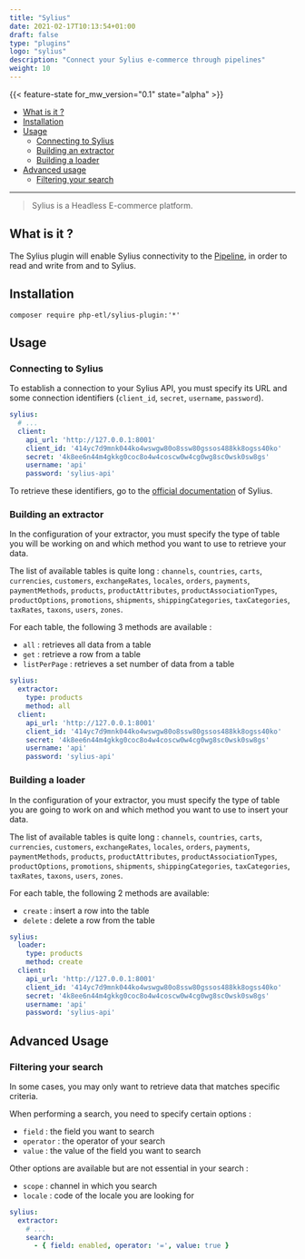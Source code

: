 ```yaml
---
title: "Sylius"
date: 2021-02-17T10:13:54+01:00
draft: false
type: "plugins"
logo: "sylius"
description: "Connect your Sylius e-commerce through pipelines"
weight: 10
---
```


{{< feature-state for_mw_version="0.1" state="alpha" >}}

- [What is it ?](#what-is-it-)
- [Installation](#installation)
- [Usage](#usage)
    - [Connecting to Sylius](#connecting-to-sylius)
    - [Building an extractor](#building-an-extractor)
    - [Building a loader](#building-a-loader)
- [Advanced usage](#advanced-usage)
    - [Filtering your search](#filtering-your-search)

---

> Sylius is a Headless E-commerce platform.

## What is it ?

The Sylius plugin will enable Sylius connectivity to the [Pipeline](../../core-concept/pipeline), in order to read and write from and to Sylius.

## Installation

```shell
composer require php-etl/sylius-plugin:'*'
```

## Usage

### Connecting to Sylius

To establish a connection to your Sylius API, you must specify its URL and some connection identifiers
(`client_id`, `secret`, `username`, `password`).

```yaml
sylius:
  # ...
  client:
    api_url: 'http://127.0.0.1:8001'
    client_id: '414yc7d9mnk044ko4wswgw80o8ssw80gssos488kk8ogss40ko'
    secret: '4k8ee6n44m4gkkg0coc8o4w4coscw0w4cg0wg8sc0wsk0sw8gs'
    username: 'api'
    password: 'sylius-api'
```

To retrieve these identifiers, go to the [official documentation](https://docs.sylius.com/en/1.7/api/index.html) of
Sylius.

### Building an extractor

In the configuration of your extractor, you must specify the type of table you will be working on
and which method you want to use to retrieve your data.

The list of available tables is quite long : `channels`, `countries`, `carts`, `currencies`, `customers`, `exchangeRates`,
`locales`, `orders`, `payments`, `paymentMethods`, `products`, `productAttributes`, `productAssociationTypes`, `productOptions`,
`promotions`, `shipments`, `shippingCategories`, `taxCategories`, `taxRates`, `taxons`, `users`, `zones`.

For each table, the following 3 methods are available :
- `all` : retrieves all data from a table
- `get` : retrieve a row from a table
- `listPerPage` : retrieves a set number of data from a table

```yaml
sylius:
  extractor:
    type: products
    method: all
  client:
    api_url: 'http://127.0.0.1:8001'
    client_id: '414yc7d9mnk044ko4wswgw80o8ssw80gssos488kk8ogss40ko'
    secret: '4k8ee6n44m4gkkg0coc8o4w4coscw0w4cg0wg8sc0wsk0sw8gs'
    username: 'api'
    password: 'sylius-api'
```

### Building a loader

In the configuration of your extractor, you must specify the type of table you are going to work on
and which method you want to use to insert your data.

The list of available tables is quite long : `channels`, `countries`, `carts`, `currencies`, `customers`, `exchangeRates`,
`locales`, `orders`, `payments`, `paymentMethods`, `products`, `productAttributes`, `productAssociationTypes`, `productOptions`,
`promotions`, `shipments`, `shippingCategories`, `taxCategories`, `taxRates`, `taxons`, `users`, `zones`.

For each table, the following 2 methods are available:

- `create` : insert a row into the table
- `delete` : delete a row from the table

```yaml
sylius:
  loader:
    type: products
    method: create
  client:
    api_url: 'http://127.0.0.1:8001'
    client_id: '414yc7d9mnk044ko4wswgw80o8ssw80gssos488kk8ogss40ko'
    secret: '4k8ee6n44m4gkkg0coc8o4w4coscw0w4cg0wg8sc0wsk0sw8gs'
    username: 'api'
    password: 'sylius-api'
```

## Advanced Usage

### Filtering your search

In some cases, you may only want to retrieve data that matches specific criteria.

When performing a search, you need to specify certain options :

- `field` : the field you want to search
- `operator` : the operator of your search
- `value` : the value of the field you want to search

Other options are available but are not essential in your search :

- `scope` : channel in which you search
- `locale` : code of the locale you are looking for

```yaml
sylius:
  extractor:
    # ...
    search:
      - { field: enabled, operator: '=', value: true }
```
